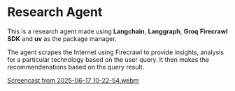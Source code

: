 # Research Agent

This is a research agent made using **Langchain**, **Langgraph**, **Groq** **Firecrawl SDK** and **uv** as the package manager. 

The agent scrapes the Internet using Firecrawl to provide insights, analysis for a particular technology based on the user query. It then makes the recommendenations based on the query result. 

[Screencast from 2025-06-17 10-22-54.webm](https://github.com/user-attachments/assets/55c3c46f-f305-4078-9366-d42d00aed7a4)

